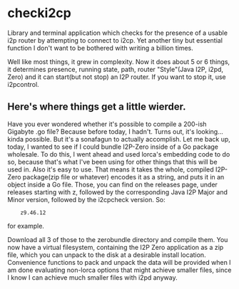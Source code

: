 checki2cp
=========

Library and terminal application which checks for the presence of a usable i2p
router by attempting to connect to i2cp. Yet another tiny but essential function
I don't want to be bothered with writing a billion times.

Well like most things, it grew in complexity. Now it does about 5 or 6 things,
it determines presence, running state, path, router "Style"(Java I2P, i2pd, 
Zero) and it can start(but not stop) an I2P router. If you want to stop it,
use i2pcontrol.

Here's where things get a little wierder.
-----------------------------------------

Have you ever wondered whether it's possible to compile a 200-ish Gigabyte .go
file? Because before today, I hadn't. Turns out, it's looking... kinda possible.
But it's a sonafagun to actually accomplish. Let me back up, today, I wanted to
see if I could bundle I2P-Zero inside of a Go package wholesale. To do this, I
went ahead and used lorca's embedding code to do so, because that's what I've
been using for other things that this will be used in. Also it's easy to use.
That means it takes the whole, compiled I2P-Zero package(zip file or whatever)
encodes it as a string, and puts it in an object inside a Go file. Those, you
can find on the releases page, under releases starting with z, followed by the
corresponding Java I2P Major and Minor version, followed by the i2cpcheck
version. So:

        z9.46.12

for example.

Download all 3 of those to the zerobundle directory and compile them. You now
have a virtual filesystem, containing the I2P Zero application as a zip file,
which you can unpack to the disk at a desirable install location. Convenience
functions to pack and unpack the data will be provided when I am done evaluating
non-lorca options that might achieve smaller files, since I know I can achieve
much smaller files with i2pd anyway.
